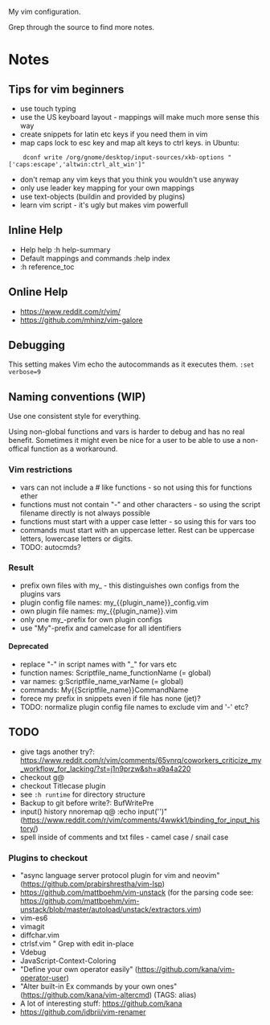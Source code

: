My vim configuration.

Grep through the source to find more notes.

# Notes

## Tips for vim beginners
- use touch typing
- use the US keyboard layout - mappings will make much more sense this way
- create snippets for latin etc keys if you need them in vim
- map caps lock to esc key and map alt keys to ctrl keys. in Ubuntu:
```shell
    dconf write /org/gnome/desktop/input-sources/xkb-options "['caps:escape','altwin:ctrl_alt_win']"
```
- don't remap any vim keys that you think you wouldn't use anyway
- only use leader key mapping for your own mappings
- use text-objects (buildin and provided by plugins)
- learn vim script - it's ugly but makes vim powerfull

## Inline Help
- Help help :h help-summary
- Default mappings and commands
  :help index
- :h reference_toc

## Online Help
- https://www.reddit.com/r/vim/
- https://github.com/mhinz/vim-galore

## Debugging
This setting makes Vim echo the autocommands as it executes them.
  `:set verbose=9`

## Naming conventions (WIP)

Use one consistent style for everything.

Using non-global functions and vars is harder to debug and has no real benefit.
Sometimes it might even be nice for a user to be able to use a non-offical function as a workaround.

### Vim restrictions

- vars can not include a # like functions - so not using this for functions ether
- functions must not contain "-" and other characters - so using the script filename directly is not always possible
- functions must start with a upper case letter - so using this for vars too
- commands must start with an uppercase letter. Rest can be uppercase letters, lowercase letters or digits.
- TODO: autocmds?

### Result

- prefix own files with my_ - this distinguishes own configs from the plugins vars
- plugin config file names: my_{{plugin_name}}_config.vim
- own plugin file names: my_{{plugin_name}}.vim
- only one my_-prefix for own plugin configs
- use "My"-prefix and camelcase for all identifiers

#### Deprecated
- replace "-" in script names with "_" for vars etc
- function names: Scriptfile_name_functionName (= global)
- var names: g:Scriptfile_name_varName (= global)
- commands: My{{Scriptfile_name}}CommandName
- forece my prefix in snippets even if file has none (jet)?
- TODO: normalize plugin config file names to exclude vim and '-' etc?

## TODO
- give tags another try?: https://www.reddit.com/r/vim/comments/65vnrq/coworkers_criticize_my_workflow_for_lacking/?st=j1n9przw&sh=a9a4a220
- checkout g@
- checkout Titlecase plugin
- see `:h runtime` for directory structure
- Backup to git before write?: BufWritePre
- input() history nnoremap q@ :echo input('')<CR><C-F>"
  (https://www.reddit.com/r/vim/comments/4wwkk1/binding_for_input_history/)
- spell inside of comments and txt files - camel case / snail case

### Plugins to checkout
- "async language server protocol plugin for vim and neovim"
  (https://github.com/prabirshrestha/vim-lsp)
- https://github.com/mattboehm/vim-unstack
  (for the parsing code see: https://github.com/mattboehm/vim-unstack/blob/master/autoload/unstack/extractors.vim)
- vim-es6
- vimagit
- diffchar.vim
- ctrlsf.vim " Grep with edit in-place
- Vdebug
- JavaScript-Context-Coloring
- "Define your own operator easily" (https://github.com/kana/vim-operator-user)
- "Alter built-in Ex commands by your own ones" (https://github.com/kana/vim-altercmd) (TAGS: alias)
- A lot of interesting stuff: https://github.com/kana
- https://github.com/idbrii/vim-renamer

